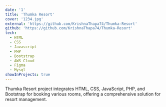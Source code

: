 ```yaml
---
date: '1'
title: 'Thumka Resort'
cover: '1234.jpg'
external: 'https://github.com/KrishnaThapa74/Thumka-Resort'
github: 'https://github.com/KrishnaThapa74/Thumka-Resort'
tech:
  - HTML
  - CSS
  - Javascript
  - PHP
  - Bootstrap
  - AWS Cloud
  - Figma
  - Mysql
showInProjects: true
---
```


Thumka Resort project integrates HTML, CSS, JavaScript, PHP, and Bootstrap for booking various rooms, offering a comprehensive solution for resort management.